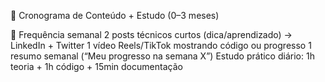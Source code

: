 📅 Cronograma de Conteúdo + Estudo (0–3 meses)

📌 Frequência semanal
2 posts técnicos curtos (dica/aprendizado) → LinkedIn + Twitter
1 vídeo Reels/TikTok mostrando código ou progresso
1 resumo semanal (“Meu progresso na semana X”)
Estudo prático diário: 1h teoria + 1h código + 15min documentação


